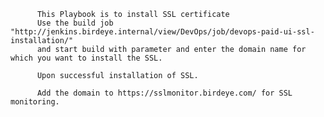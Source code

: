           This Playbook is to install SSL certificate 
          Use the build job "http://jenkins.birdeye.internal/view/DevOps/job/devops-paid-ui-ssl-installation/"
          and start build with parameter and enter the domain name for which you want to install the SSL. 
          
          Upon successful installation of SSL.
          
          Add the domain to https://sslmonitor.birdeye.com/ for SSL monitoring. 

